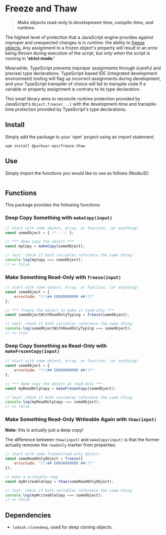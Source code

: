 # Freeze and Thaw

> **Make objects read-only in development-time, compile-time, and runtime.**

The highest level of protection that a JavaScript engine provides against improper and unexpected changes is in *runtime:* the ability to [freeze objects.](https://developer.mozilla.org/en-US/docs/Web/JavaScript/Reference/Global_Objects/Object/freeze) Any assignment to a frozen object's property will result in an error being thrown during execution of the script, but *only when* the script is running in __'strict mode.'__

Meanwhile, TypeScript prevents improper assignments through (careful and precise) type declarations. TypeScript-based IDE (integrated development environment) tooling will flag up incorrect assignments during development, and your TypeScript transpiler of choice will fail to transpile code if a variable or property assignment is contrary to its type declaration.

This small library aims to reconcile runtime protection provided by JavaScript's `Object.freeze(...)` with the development-time and transpile-time protection provided by TypeScript's type declarations.

## Install

Simply add the package to your 'npm' project using an import statement:

`npm install @parkour-ops/freeze-thaw`

## Use

Simply import the functions you would like to use as follows (NodeJS):

```js

```

## Functions

This package provides the following functions:

### Deep Copy Something with `makeCopy(input)`

```js
// start with some object, array, or function, (or anything)
const someObject = { /*...*/ };

// *** deep copy the object ***
const myCopy = makeCopy(someObject);

// test: check if both variables reference the same thing:
console.log(myCopy === someObject);
// => false
```

### Make Something Read-Only with `freeze(input)`

```js
// start with some object, array, or function, (or anything)
const someObject = { 
    errorCode: "!!!## ERRORRRRRRR ##!!!" 
};

// *** freeze the object to make it read-only ***
const sameObjectWithReadOnlyTyping = freeze(someObject);

// test: check if both variables reference the same thing:
console.log(sameObjectWithReadOnlyTyping === someObject);
// => true
```

### Deep Copy Something as Read-Only with `makeFrozenCopy(input)`

```js
// start with some object, array, or function, (or anything)
const someObject = { 
    errorCode: "!!!## ERRORRRRRRR ##!!!" 
};

// *** deep copy the object as read-only ***
const myReadOnlyCopy = makeFrozenCopy(someObject);

// test: check if both variables reference the same thing:
console.log(myReadOnlyCopy === someObject);
// => false
```

### Make Something Read-Only Writeable Again with `thaw(input)`

**Note:** this is actually just a deep copy!

The difference between `thaw(input)` and `makeCopy(input)` is that the former actually removes the `readonly` marker from properties.

```js
// start with some frozen/read-only object:
const someReadOnlyObject = freeze({ 
    errorCode: "!!!## ERRORRRRRRR ##!!!" 
});

// make a writeable copy
const myWriteableCopy = thaw(someReadOnlyObject);

// test: check if both variables reference the same thing:
console.log(myWriteableCopy === someObject);
// => false
```

## Dependencies

* `lodash.clonedeep`, used for deep cloning objects.
